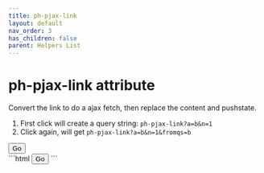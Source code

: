 ```yaml
---
title: ph-pjax-link
layout: default
nav_order: 3
has_children: false
parent: Helpers List
---
```


# ph-pjax-link attribute

Convert the link to do a ajax fetch, then replace the content and pushstate.

1. First click will create a query string: `ph-pjax-link?a=b&n=1`
2. Click again, will get `ph-pjax-link?a=b&n=1&fromqs=b`

<div class="code-example" markdown="1">
<button type="button" 
  name="button"
  class="btn"
  ph-params="a::b,n::1,fromqs:a"
  ph-pjax-link=".">
  Go
  </button>
</div>
```html
<button
  type="button"
  ph-mask="2"
  class="btn btn-sm"
  ph-params="a::b,n::1,fromqs:a"
  ph-link="."
>
  <span>Go</span>
</button>
```
